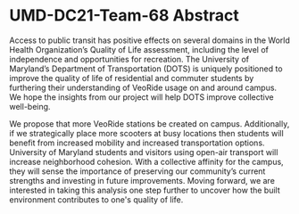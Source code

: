 # UMD-DC21-Team-68 Abstract
Access to public transit has positive effects on several domains in the World Health Organization’s Quality of Life assessment, including the level of independence and opportunities for recreation. The University of Maryland’s Department of Transportation (DOTS) is uniquely positioned to improve the quality of life of residential and commuter students by furthering their understanding of VeoRide usage on and around campus. We hope the insights from our project will help DOTS improve collective well-being.

We propose that more VeoRide stations be created on campus. Additionally, if we strategically place more scooters at busy locations then students will benefit from increased mobility and increased transportation options. University of Maryland students and visitors using open-air transport will increase neighborhood cohesion. With a collective affinity for the campus, they will sense the importance of preserving our community’s current strengths and investing in future improvements. Moving forward, we are interested in taking this analysis one step further to uncover how the built environment contributes to one's quality of life.


